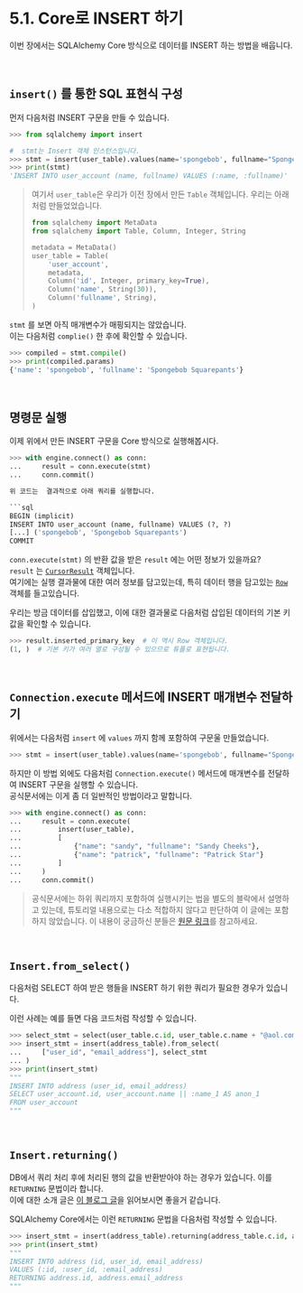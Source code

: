 # 5.1. Core로 INSERT 하기

이번 장에서는 SQLAlchemy Core 방식으로 데이터를 INSERT 하는 방법을 배웁니다.

<br>

## `insert()` 를 통한 SQL 표현식 구성

먼저 다음처럼 INSERT 구문을 만들 수 있습니다.

```python
>>> from sqlalchemy import insert

#  stmt는 Insert 객체 인스턴스입니다.
>>> stmt = insert(user_table).values(name='spongebob', fullname="Spongebob Squarepants")
>>> print(stmt)
'INSERT INTO user_account (name, fullname) VALUES (:name, :fullname)'
```

> 여기서 `user_table`은 우리가 이전 장에서 만든 `Table` 객체입니다. 우리는 아래처럼 만들었었습니다.
> 
> ```python
> from sqlalchemy import MetaData
> from sqlalchemy import Table, Column, Integer, String
> 
> metadata = MetaData()
> user_table = Table(
>     'user_account',
>     metadata,
>     Column('id', Integer, primary_key=True),
>     Column('name', String(30)),
>     Column('fullname', String),
> )
> ```

`stmt` 를 보면 아직 매개변수가 매핑되지는 않았습니다.  
이는 다음처럼 `complie()` 한 후에 확인할 수 있습니다.

```python
>>> compiled = stmt.compile()
>>> print(compiled.params)
{'name': 'spongebob', 'fullname': 'Spongebob Squarepants'}
```

<br>

## 명령문 실행

이제 위에서 만든 INSERT 구문을 Core 방식으로 실행해봅시다.

```python
>>> with engine.connect() as conn:
...     result = conn.execute(stmt)
...     conn.commit()

위 코드는  결과적으로 아래 쿼리를 실행합니다.

```sql
BEGIN (implicit)
INSERT INTO user_account (name, fullname) VALUES (?, ?)
[...] ('spongebob', 'Spongebob Squarepants')
COMMIT
```

`conn.execute(stmt)` 의 반환 값을 받은 `result` 에는 어떤 정보가 있을까요?  
`result` 는 [`CursorResult`](https://docs.sqlalchemy.org/en/14/core/connections.html#sqlalchemy.engine.CursorResult) 객체입니다.  
여기에는 실행 결과물에 대한 여러 정보를 담고있는데, 특히 데이터 행을 담고있는 [`Row`](https://docs.sqlalchemy.org/en/14/core/connections.html#sqlalchemy.engine.Row) 객체를 들고있습니다.  

우리는 방금 데이터를 삽입했고, 이에 대한 결과물로 다음처럼 삽입된 데이터의 기본 키 값을 확인할 수 있습니다.  

```python
>>> result.inserted_primary_key  # 이 역시 Row 객체입니다.
(1, )  # 기본 키가 여러 열로 구성될 수 있으므로 튜플로 표현됩니다.
```

<br>

## `Connection.execute` 메서드에 INSERT 매개변수 전달하기

위에서는 다음처럼 `insert` 에 `values` 까지 함께 포함하여 구문울 만들었습니다.

```python
>>> stmt = insert(user_table).values(name='spongebob', fullname="Spongebob Squarepants")
```

하지만 이 방법 외에도 다음처럼 `Connection.execute()` 메서드에 매개변수를 전달하여 INSERT 구문을 실행할 수 있습니다.  
공식문서에는 이게 좀 더 일반적인 방법이라고 말합니다.

```python
>>> with engine.connect() as conn:
...     result = conn.execute(
...         insert(user_table),
...         [
...             {"name": "sandy", "fullname": "Sandy Cheeks"},
...             {"name": "patrick", "fullname": "Patrick Star"}
...         ]
...     )
...     conn.commit()
```

> 공식문서에는 하위 쿼리까지 포함하여 실행시키는 법을 별도의 블락에서 설명하고 있는데, 튜토리얼 내용으로는 다소 적합하지 않다고 판단하여 이 글에는 포함하지 않았습니다. 
> 이 내용이 궁금하신 분들은 [원문 링크](https://docs.sqlalchemy.org/en/14/tutorial/data_insert.html#insert-usually-generates-the-values-clause-automatically)를 참고하세요.

<br>

## `Insert.from_select()` 

다음처럼 SELECT 하여 받은 행들을 INSERT 하기 위한 쿼리가 필요한 경우가 있습니다.

이런 사례는 예를 들면 다음 코드처럼 작성할 수 있습니다.

```python
>>> select_stmt = select(user_table.c.id, user_table.c.name + "@aol.com")
>>> insert_stmt = insert(address_table).from_select(
...     ["user_id", "email_address"], select_stmt
... )
>>> print(insert_stmt)
"""
INSERT INTO address (user_id, email_address)
SELECT user_account.id, user_account.name || :name_1 AS anon_1
FROM user_account
"""
```

<br>

## `Insert.returning()`

DB에서 쿼리 처리 후에 처리된 행의 값을 반환받아야 하는 경우가 있습니다. 이를 `RETURNING` 문법이라 합니다.  
이에 대한 소개 글은 [이 블로그 글](https://blog.gaerae.com/2015/10/postgresql-insert-update-returning.html)을 읽어보시면 좋을거 같습니다.

SQLAlchemy Core에서는 이런 `RETURNING` 문법을 다음처럼 작성할 수 있습니다.

```python
>>> insert_stmt = insert(address_table).returning(address_table.c.id, address_table.c.email_address)
>>> print(insert_stmt)
"""
INSERT INTO address (id, user_id, email_address)
VALUES (:id, :user_id, :email_address)
RETURNING address.id, address.email_address
"""
```